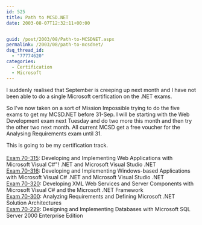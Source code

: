 ```yaml
---
id: 525
title: Path to MCSD.NET
date: 2003-08-07T12:32:11+00:00


guid: /post/2003/08/Path-to-MCSDNET.aspx
permalink: /2003/08/path-to-mcsdnet/
dsq_thread_id:
  - "77774620"
categories:
  - Certification
  - Microsoft
---
```

<body xmlns="http://www.w3.org/1999/xhtml">
    <p>
        I suddenly realised that September is creeping up next month and I have not been able
        to do a single Microsoft certification on the .NET exams. 
    </p>
    <p>
        So I've now taken on a sort of Mission Impossible trying to do the five exams to get
        my MCSD.NET&#160;before 31-Sep.&#160;I will be starting with the Web Development exam
        next Tuesday and do two more this month and then try the other two next month. All
        current MCSD get a free voucher for the Analysing Requirements exam until 31. 
    </p>
    <p>
        This is going to be my certification track.<br />
        <br />
        <a href="http://www.microsoft.com/traincert/exams/70-315.asp">Exam 70-315</a>: Developing
        and Implementing Web Applications with Microsoft Visual C#"! .NET and Microsoft Visual
        Studio .NET<br />
        <a href="http://www.microsoft.com/traincert/exams/70-316.asp">Exam 70-316</a>: Developing and Implementing
        Windows-based Applications with Microsoft Visual C# .NET and Microsoft Visual Studio
        .NET<br />
        <a href="http://www.microsoft.com/traincert/exams/70-320.asp">Exam 70-320</a>: Developing XML Web Services
        and Server Components with Microsoft Visual C# and the Microsoft .NET Framework 
        <br />
        <a href="http://www.microsoft.com/traincert/exams/70-300.asp">Exam 70-300</a>: Analyzing Requirements and
        Defining Microsoft&#160;.NET Solution Architectures 
        <br />
        <a href="http://www.microsoft.com/traincert/exams/70-229.asp">Exam 70-229</a>: Designing and Implementing
        Databases with Microsoft SQL Server 2000 Enterprise Edition 
    </p>
</body>